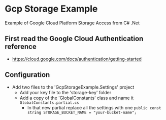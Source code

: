 # Gcp Storage Example
Example of Google Cloud Platform Storage Access from C# .Net

## First read the Google Cloud Authentication reference
* https://cloud.google.com/docs/authentication/getting-started

## Configuration
* Add two files to the 'GcpStorageExample.Settings' project
    * Add your key file to the 'storage-key' folder
    * Add a copy of the 'GlobalConstants' class and name it `GlobalConstants.partial.cs` 
        * In that new partial replace all the settings with one `public const string STORAGE_BUCKET_NAME = "your-bucket-name";`
